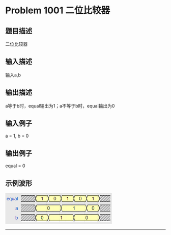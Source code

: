 # Problem 1001 二位比较器

## 题目描述
二位比较器

## 输入描述
输入a,b

## 输出描述
a等于b时，equal输出为1；a不等于b时，equal输出为0

## 输入例子
a = 1, b = 0

## 输出例子
equal = 0

## 示例波形
![Problem 1001 二位比较器的波形示意][wave]

----------
[wave]:./wave-pro-1001-compare.png "Problem 1001 二位比较器的波形示意"

